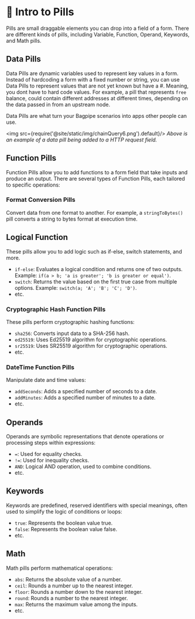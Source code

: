 # 💊 Intro to Pills

Pills are small draggable elements you can drop into a field of a form. There are different kinds of pills, including Variable, Function, Operand, Keywords, and Math pills.

## Data Pills
Data Pills are dynamic variables used to represent key values in a form. Instead of hardcoding a form with a fixed number or string, you can use Data Pills to represent values that are not yet known but have a #. Meaning, you dont have to hard code values. For example, a pill that represents `free` balance, could contain different addresses at different times, depending on the data passed in from an upstream node. 

Data Pills are what turn your Bagpipe scenarios into apps other people can use. 

 <img src={require('@site/static/img/chainQuery6.png').default}/>
_Above is an example of a data pill being added to a HTTP request field._ 

## Function Pills 
Function Pills allow you to add functions to a form field that take inputs and produce an output. There are several types of Function Pills, each tailored to specific operations:

### Format Conversion Pills
Convert data from one format to another. For example, a `stringToBytes()` pill converts a string to bytes format at execution time.

## Logical Function
These pills allow you to add logic such as if-else, switch statements, and more. 

- `if-else`: Evaluates a logical condition and returns one of two outputs. Example: `if(a > b; 'a is greater'; 'b is greater or equal')`.
- `switch`: Returns the value based on the first true case from multiple options. Example: `switch(a; 'A'; 'B'; 'C'; 'D')`.
- etc. 


### Cryptographic Hash Function Pills
These pills perform cryptographic hashing functions:
- `sha256`: Converts input data to a SHA-256 hash.
- `ed25519`: Uses Ed25519 algorithm for cryptographic operations.
- `sr25519`: Uses SR25519 algorithm for cryptographic operations.
- etc. 

### DateTime Function Pills
Manipulate date and time values:
- `addSeconds`: Adds a specified number of seconds to a date.
- `addMinutes`: Adds a specified number of minutes to a date.
- etc. 

## Operands

Operands are symbolic representations that denote operations or processing steps within expressions:
- `=`: Used for equality checks.
- `!=`: Used for inequality checks.
- `AND`: Logical AND operation, used to combine conditions.
- etc. 

## Keywords

Keywords are predefined, reserved identifiers with special meanings, often used to simplify the logic of conditions or loops:
- `true`: Represents the boolean value true.
- `false`: Represents the boolean value false.
- etc. 

## Math

Math pills perform mathematical operations:
- `abs`: Returns the absolute value of a number.
- `ceil`: Rounds a number up to the nearest integer.
- `floor`: Rounds a number down to the nearest integer.
- `round`: Rounds a number to the nearest integer.
- `max`: Returns the maximum value among the inputs.
- etc. 



